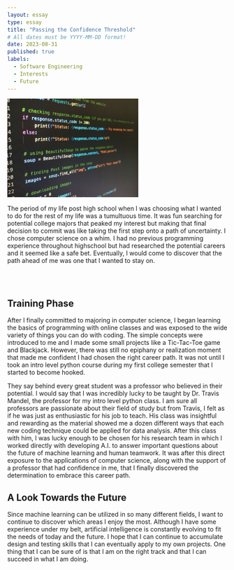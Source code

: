 ```yaml
---
layout: essay
type: essay
title: "Passing the Confidence Threshold"
# All dates must be YYYY-MM-DD format!
date: 2023-08-31
published: true
labels:
  - Software Engineering
  - Interests
  - Future
---
```


<img width="300px" class="rounded float-start pe-4" src="../img/softwareengineeringpic.jpg">

The period of my life post high school when I was choosing what I wanted to do for the rest of my life was a tumultuous time. It was fun searching for potential college majors that peaked my interest but making that final decision to commit was like taking the first step onto a path of uncertainty. I chose computer science on a whim. I had no previous programming experience throughout highschool but had researched the potential careers and it seemed like a safe bet. Eventually, I would come to discover that the path ahead of me was one that I wanted to stay on.

<br/>
<br/>

## Training Phase

After I finally committed to majoring in computer science, I began learning the basics of programming with online classes and was exposed to the wide variety of things you can do with coding. The simple concepts were introduced to me and I made some small projects like a Tic-Tac-Toe game and Blackjack. However, there was still no epiphany or realization moment that made me confident I had chosen the right career path. It was not until I took an intro level python course during my first college semester that I started to become hooked.

They say behind every great student was a professor who believed in their potential. I would say that I was incredibly lucky to be taught by Dr. Travis Mandel, the professor for my intro level python class. I am sure all professors are passionate about their field of study but from Travis, I felt as if he was just as enthusiastic for his job to teach. His class was insightful and rewarding as the material showed me a dozen different ways that each new coding technique could be applied for data analysis. After this class with him, I was lucky enough to be chosen for his research team in which I worked directly with developing A.I. to answer important questions about the future of machine learning and human teamwork. It was after this direct exposure to the applications of computer science, along with the support of a professor that had confidence in me, that I finally discovered the determination to embrace this career path.

## A Look Towards the Future

Since machine learning can be utilized in so many different fields, I want to continue to discover which areas I enjoy the most. Although I have some experience under my belt, artificial intelligence is constantly evolving to fit the needs of today and the future. I hope that I can continue to accumulate design and testing skills that I can eventually apply to my own projects. One thing that I can be sure of is that I am on the right track and that I can succeed in what I am doing.
